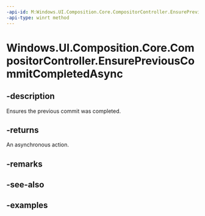 ```yaml
---
-api-id: M:Windows.UI.Composition.Core.CompositorController.EnsurePreviousCommitCompletedAsync
-api-type: winrt method
---
```


<!-- Method syntax.
public IAsyncAction CompositorController.EnsurePreviousCommitCompletedAsync()
-->

# Windows.UI.Composition.Core.CompositorController.EnsurePreviousCommitCompletedAsync

## -description

Ensures the previous commit was completed.



## -returns

An asynchronous action.

## -remarks

## -see-also

## -examples

